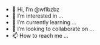 - 👋 Hi, I’m @wflbzbz
- 👀 I’m interested in ...
- 🌱 I’m currently learning ...
- 💞️ I’m looking to collaborate on ...
- 📫 How to reach me ...

<!---
wflbzbz/wflbzbz is a ✨ special ✨ repository because its `README.md` (this file) appears on your GitHub profile.
You can click the Preview link to take a look at your changes.
--->
